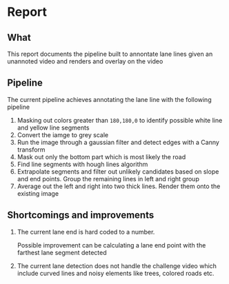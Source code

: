 # Report

## What

This report documents the pipeline built to annontate lane lines given an unannoted video and renders and overlay on the video

## Pipeline

The current pipeline achieves annotating the lane line with the following pipeline

1. Masking out colors greater than `180,180,0` to identify possible white line and yellow line segments
2. Convert the iamge to grey scale
3. Run the image through a gaussian filter and detect edges with a Canny transform
4. Mask out only the bottom part which is most likely the road
5. Find line segments with hough lines algorithm
6. Extrapolate segments and filter out unlikely candidates based on slope and end points. Group the remaining lines in left and right group
7. Average out the left and right into two thick lines. Render them onto the existing image   

## Shortcomings and improvements

1. The current lane end is hard coded to a number. 

   Possible improvement can be calculating a lane end point with the farthest lane segment detected

2. The current lane detection does not handle the challenge video which include curved lines and noisy elements like trees, colored roads etc.